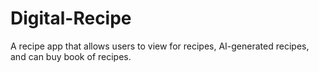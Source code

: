 # Digital-Recipe
A recipe app that allows users to view for recipes, AI-generated recipes, and can buy book of recipes.
